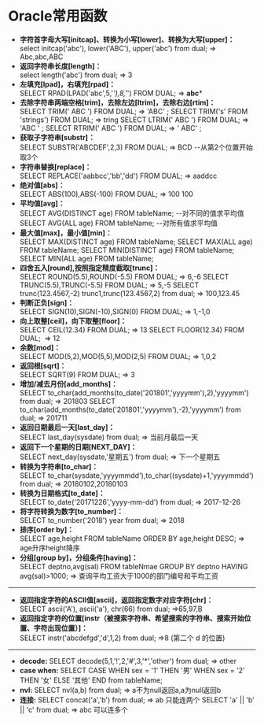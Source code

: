 # Oracle常用函数

- **字符首字母大写[initcap]、转换为小写[lower]、转换为大写[upper]：**  
	select initcap('abc'), lower('ABC'), upper('abc') from dual; => Abc,abc,ABC
- **返回字符串长度[length]：**  
	select length('abc') from dual; => 3
- **左填充[lpad]，右填充[rpad]：**  
	SELECT RPAD(LPAD('abc',5,'*'),8,'*') FROM DUAL; => **abc***
- **去除字符串两端空格[trim]，去除左边[ltrim]，去除右边[rtim]：**  
	SELECT TRIM(' ABC ') FROM DUAL; => 'ABC' ; 
	SELECT TRIM('s' FROM 'strings') FROM DUAL; => tring
	SELECT LTRIM(' ABC ') FROM DUAL; => 'ABC ' ; 
	SELECT RTRIM(' ABC ') FROM DUAL; => ' ABC' ; 
- **获取子字符串[substr]：**  
	SELECT SUBSTR('ABCDEF',2,3) FROM DUAL; => BCD  --从第2个位置开始取3个
- **字符串替换[replace]：**  
	SELECT REPLACE('aabbcc','bb','dd') FROM DUAL;  => aaddcc
- **绝对值[abs]：**  
	SELECT ABS(100),ABS(-100) FROM DUAL; => 100 100
- **平均值[avg]：**  
	SELECT AVG(DISTINCT age) FROM tableName;  --对不同的值求平均值
	SELECT AVG(ALL age) FROM tableName;  --对所有值求平均值
- **最大值[max]，最小值[min]：**  
	SELECT MAX(DISTINCT age) FROM tableName; 
	SELECT MAX(ALL age) FROM tableName; 
	SELECT MIN(DISTINCT age) FROM tableName; 
	SELECT MIN(ALL age) FROM tableName;
- **四舍五入[round],按照指定精度截取[trunc]：**  
	SELECT ROUND(5.5),ROUND(-5.5) FROM DUAL; => 6,-6
	SELECT TRUNC(5.5),TRUNC(-5.5) FROM DUAL; => 5,-5
	SELECT trunc(123.4567,-2) trunc1,trunc(123.4567,2) from dual; => 100,123.45
- **判断正负[sign]：**  
	SELECT SIGN(10),SIGN(-10),SIGN(0) FROM DUAL;  => 1,-1,0
- **向上取整[ceil]，向下取整[floor]：**  
	SELECT CEIL(12.34) FROM DUAL;  => 13
	SELECT FLOOR(12.34) FROM DUAL;  => 12
- **余数[mod]：**  
	SELECT MOD(5,2),MOD(5,5),MOD(2,5) FROM DUAL;  => 1,0,2
- **返回根[sqrt]：**  
	SELECT SQRT(9) FROM DUAL; => 3
- **增加/减去月份[add_months]：**  
	SELECT to_char(add_months(to_date('201801','yyyymm'),2),'yyyymm') from dual; => 201803
	SELECT to_char(add_months(to_date('201801','yyyymm'),-2),'yyyymm') from dual; => 201711
- **返回日期最后一天[last_day]：**  
	SELECT last_day(sysdate) from dual;  => 当前月最后一天
- **返回下一个星期的日期[NEXT_DAY]：**  
	SELECT next_day(sysdate,'星期五') from dual; => 下一个星期五
- **转换为字符串[to_char]：**  
	SELECT to_char(sysdate,'yyyymmdd'),to_char((sysdate)+1,'yyyymmdd') from dual;  => 20180102,20180103
- **转换为日期格式[to_date]：**  
	SELECT to_date('20171226','yyyy-mm-dd') from dual; => 2017-12-26
- **将字符转换为数字[to_number]：**  
	SELECT to_number('2018') year from dual; => 2018
- **排序[order by]：**  
	SELECT age,height FROM tableName ORDER BY age,height DESC; => age升序height降序
- **分组[group by]，分组条件[having]：**  
	SELECT deptno,avg(sal) FROM tableNmae GROUP BY deptno HAVING avg(sal)>1000;  => 查询平均工资大于1000的部门编号和平均工资
----------------------------------------
- **返回指定字符的ASCII值[ascii]，返回指定数字对应字符[chr]：**  
	SELECT ascii('A'), ascii('a'), chr(66) from dual; =>65,97,B
- **返回指定字符的位置[instr（被搜索字符串、希望搜索的字符串、搜索开始位置、字符出现位置）]：**  
	SELECT instr('abcdefgd','d',1,2) from dual; =>8 (第二个 d 的位置)
----------------------------------------
- **decode:**
	SELECT decode(5,1,'!',2,'#',3,'*','other') from dual; => other
- **case when:**
	SELECT CASE WHEN sex = '1' THEN '男' WHEN sex = '2' THEN '女' ELSE '其他' END from tableName;
- **nvl:**
	SELECT nvl(a,b) from dual; => a不为null返回a,a为null返回b
- **连接:**
	SELECT concat('a','b') from dual; => ab  只能连两个
	SELECT 'a' || 'b' || 'c' from dual; => abc  可以连多个








